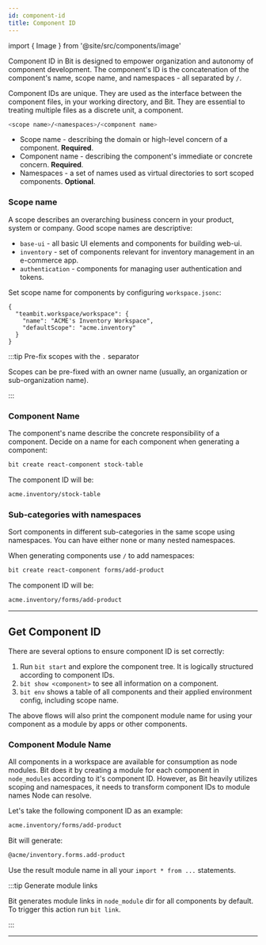 ```yaml
---
id: component-id
title: Component ID
---
```


import { Image } from '@site/src/components/image'

Component ID in Bit is designed to empower organization and autonomy of component development.
The component's ID is the concatenation of the component's name, scope name, and namespaces -  all separated by `/`. 

Component IDs are unique. They are used as the interface between the component files, in your working directory, and Bit.
They are essential to treating multiple files as a discrete unit, a component.

```sh title="Component ID structure"
<scope name>/<namespaces>/<component name>
```

* Scope name - describing the domain or high-level concern of a component. **Required**.
* Component name - describing the component's immediate or concrete concern. **Required**.
* Namespaces - a set of names used as virtual directories to sort scoped components. **Optional**.

### Scope name

A scope describes an overarching business concern in your product, system or company. Good scope names are descriptive:

* `base-ui` - all basic UI elements and components for building web-ui.
* `inventory` - set of components relevant for inventory management in an e-commerce app.
* `authentication` - components for managing user authentication and tokens.

Set scope name for components by configuring `workspace.jsonc`:

```jsonc {4} title="workspace.jsonc"
{
  "teambit.workspace/workspace": {
    "name": "ACME's Inventory Workspace",
    "defaultScope": "acme.inventory"
  }
}
```

:::tip Pre-fix scopes with the `.` separator

Scopes can be pre-fixed with an owner name (usually, an organization or sub-organization name).

:::

### Component Name

The component's name describe the concrete responsibility of a component. Decide on a name for each component when generating a component:

```sh
bit create react-component stock-table
```

The component ID will be:

```sh
acme.inventory/stock-table
```

### Sub-categories with namespaces

Sort components in different sub-categories in the same scope using namespaces. You can have either none or many nested namespaces.

When generating components use `/` to add namespaces:

```sh
bit create react-component forms/add-product
```

The component ID will be:

```sh
acme.inventory/forms/add-product
```

---

## Get Component ID

There are several options to ensure component ID is set correctly:

1. Run `bit start` and explore the component tree. It is logically structured according to component IDs.
1. `bit show <component>` to see all information on a component.
1. `bit env` shows a table of all components and their applied environment config, including scope name.

The above flows will also print the component module name for using your component as a module by apps or other components.

### Component Module Name

All components in a workspace are available for consumption as node modules. Bit does it by creating a module for each component in `node_modules` according to it's component ID. However, as Bit heavily utilizes scoping and namespaces, it needs to transform component IDs to module names Node can resolve.

Let's take the following component ID as an example:

```sh title="Component ID with an organization pre-fix"
acme.inventory/forms/add-product
```

Bit will generate:

```sh title="Organization prefix transforms to npm scope, name is separated by ."
@acme/inventory.forms.add-product
```

Use the result module name in all your `import * from ...` statements.

:::tip Generate module links

Bit generates module links in `node_module` dir for all components by default. To trigger this action run `bit link`.

:::

---
